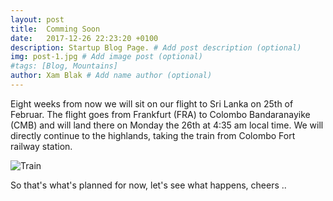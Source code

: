 ```yaml
---
layout: post
title:  Comming Soon
date:   2017-12-26 22:23:20 +0100
description: Startup Blog Page. # Add post description (optional)
img: post-1.jpg # Add image post (optional)
#tags: [Blog, Mountains]
author: Xam Blak # Add name author (optional)
---
```

Eight weeks from now we will sit on our flight to Sri Lanka on 25th of Februar. The flight goes from Frankfurt (FRA)
to Colombo Bandaranayike (CMB) and will land there on Monday the 26th at 4:35 am local time. We will directly continue to
the highlands, taking the train from Colombo Fort railway station.

![Train]({{site.baseurl}}/assets/img/train.jpg)

So that's what's planned for now, let's see what happens, cheers ..
